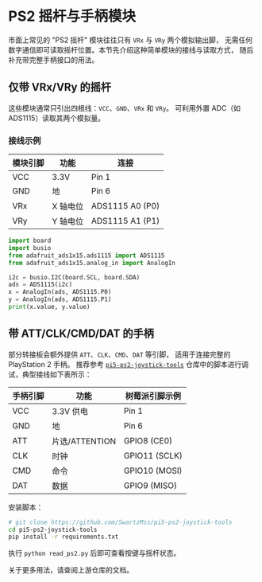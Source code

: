 # PS2 摇杆与手柄模块

市面上常见的 "PS2 摇杆" 模块往往只有 `VRx` 与 `VRy` 两个模拟输出脚，
无需任何数字通信即可读取摇杆位置。本节先介绍这种简单模块的接线与读取方式，
随后补充带完整手柄接口的用法。

## 仅带 VRx/VRy 的摇杆

这些模块通常只引出四根线：`VCC`、`GND`、`VRx` 和 `VRy`。
可利用外置 ADC（如 ADS1115）读取其两个模拟量。

### 接线示例

| 模块引脚 | 功能      | 连接                |
|---------|---------|-------------------|
| VCC     | 3.3V    | Pin 1             |
| GND     | 地      | Pin 6             |
| VRx     | X 轴电位 | ADS1115 A0 (P0)  |
| VRy     | Y 轴电位 | ADS1115 A1 (P1)  |

```python
import board
import busio
from adafruit_ads1x15.ads1115 import ADS1115
from adafruit_ads1x15.analog_in import AnalogIn

i2c = busio.I2C(board.SCL, board.SDA)
ads = ADS1115(i2c)
x = AnalogIn(ads, ADS1115.P0)
y = AnalogIn(ads, ADS1115.P1)
print(x.value, y.value)
```

## 带 ATT/CLK/CMD/DAT 的手柄

部分转接板会额外提供 `ATT`、`CLK`、`CMD`、`DAT` 等引脚，
适用于连接完整的 PlayStation 2 手柄。
推荐参考 [`pi5-ps2-joystick-tools`](https://github.com/SwartzMss/pi5-ps2-joystick-tools)
仓库中的脚本进行调试，典型接线如下表所示：

| 手柄引脚 | 功能             | 树莓派引脚示例 |
|---------|----------------|-------------|
| VCC     | 3.3V 供电       | Pin 1       |
| GND     | 地             | Pin 6       |
| ATT     | 片选/ATTENTION | GPIO8 (CE0) |
| CLK     | 时钟           | GPIO11 (SCLK) |
| CMD     | 命令           | GPIO10 (MOSI) |
| DAT     | 数据           | GPIO9 (MISO) |

安装脚本：

```bash
# git clone https://github.com/SwartzMss/pi5-ps2-joystick-tools
cd pi5-ps2-joystick-tools
pip install -r requirements.txt
```
执行 `python read_ps2.py` 后即可查看按键与摇杆状态。

关于更多用法，请查阅上游仓库的文档。
